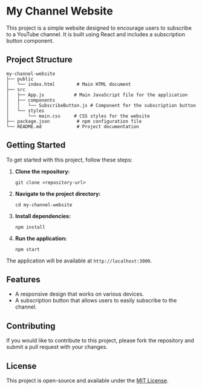 # My Channel Website

This project is a simple website designed to encourage users to subscribe to a YouTube channel. It is built using React and includes a subscription button component.

## Project Structure

```
my-channel-website
├── public
│   └── index.html        # Main HTML document
├── src
│   ├── App.js           # Main JavaScript file for the application
│   ├── components
│   │   └── SubscribeButton.js # Component for the subscription button
│   └── styles
│       └── main.css     # CSS styles for the website
├── package.json          # npm configuration file
└── README.md             # Project documentation
```

## Getting Started

To get started with this project, follow these steps:

1. **Clone the repository:**
   ```
   git clone <repository-url>
   ```

2. **Navigate to the project directory:**
   ```
   cd my-channel-website
   ```

3. **Install dependencies:**
   ```
   npm install
   ```

4. **Run the application:**
   ```
   npm start
   ```

The application will be available at `http://localhost:3000`.

## Features

- A responsive design that works on various devices.
- A subscription button that allows users to easily subscribe to the channel.

## Contributing

If you would like to contribute to this project, please fork the repository and submit a pull request with your changes.

## License

This project is open-source and available under the [MIT License](LICENSE).